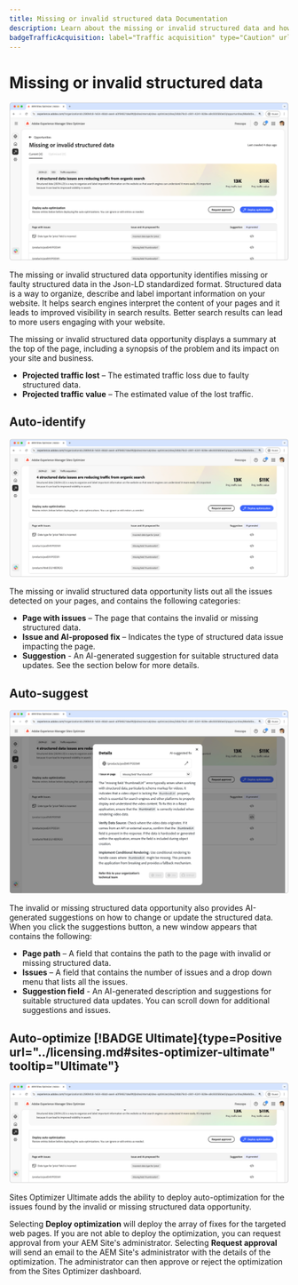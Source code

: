 ```yaml
---
title: Missing or invalid structured data Documentation
description: Learn about the missing or invalid structured data and how to use it to improve traffic acquisition.
badgeTrafficAcquisition: label="Traffic acquisition" type="Caution" url="../../opportunity-types/traffic-acquisition.md" tooltip="Traffic acquisition"
---
```


# Missing or invalid structured data

![Missing or invalid structured data opportunity](./assets/missing-or-invalid-structured-data/hero.png)

The missing or invalid structured data opportunity identifies missing or faulty structured data in the Json-LD standardized format. Structured data is a way to organize, describe and label important information on your website. It helps search engines interpret the content of your pages and it leads to improved visibility in search results. Better search results can lead to more users engaging with your website.

The missing or invalid structured data opportunity displays a summary at the top of the page, including a synopsis of the problem and its impact on your site and business.

* **Projected traffic lost** – The estimated traffic loss due to faulty structured data.
* **Projected traffic value** – The estimated value of the lost traffic.

## Auto-identify

![Auto-identify missing or invalid structured data](./assets/missing-or-invalid-structured-data/auto-identify.png)

The missing or invalid structured data opportunity lists out all the issues detected on your pages, and contains the following categories:

* **Page with issues** – The page that contains the invalid or missing structured data.
* **Issue and AI-proposed fix** – Indicates the type of structured data issue impacting the page.
* **Suggestion** - An AI-generated suggestion for suitable structured data updates. See the section below for more details.

## Auto-suggest

![Auto-suggest missing or invalid structured data](./assets/missing-or-invalid-structured-data/auto-suggest.png)

The invalid or missing structured data opportunity also provides AI-generated suggestions on how to change or update the structured data. When you click the suggestions button, a new window appears that contains the following:

* **Page path** – A field that contains the path to the page with invalid or missing structured data.
* **Issues** – A field that contains the number of issues and a drop down menu that lists all the issues.
* **Suggestion field** - An AI-generated description and suggestions for suitable structured data updates. You can scroll down for additional suggestions and issues.

## Auto-optimize [!BADGE Ultimate]{type=Positive url="../licensing.md#sites-optimizer-ultimate" tooltip="Ultimate"}

![Auto-optimize suggested missing or invalid structured data](./assets/missing-or-invalid-structured-data/auto-optimize.png)

Sites Optimizer Ultimate adds the ability to deploy auto-optimization for the issues found by the invalid or missing structured data opportunity. <!--- TBD-need more in-depth and opportunity specific information here. What does the auto-optimization do?-->

Selecting **Deploy optimization** will deploy the array of fixes for the targeted web pages. If you are not able to deploy the optimization, you can request approval from your AEM Site's administrator. Selecting **Request approval** will send an email to the AEM Site's administrator with the details of the optimization. The administrator can then approve or reject the optimization from the Sites Optimizer dashboard.
